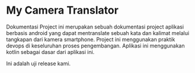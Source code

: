 # My Camera Translator
Dokumentasi Project ini merupakan sebuah dokumentasi project aplikasi berbasis android yang dapat mentranslate sebuah kata dan kalimat melalui tangkapan dari kamera smartphone. Project ini menggunakan praktik devops di keseluruhan proses pengembangan. Aplikasi ini menggunakan kotlin sebagai dasar dari aplikasi ini.

Ini adalah uji release kami.